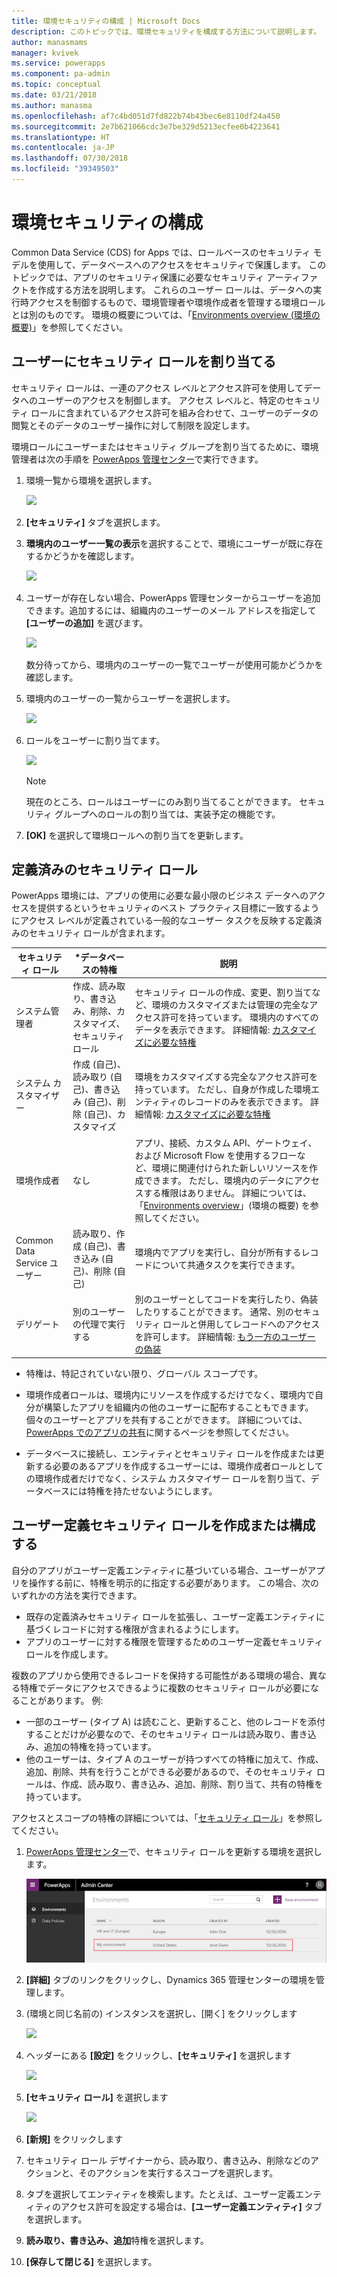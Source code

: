 ```yaml
---
title: 環境セキュリティの構成 | Microsoft Docs
description: このトピックでは、環境セキュリティを構成する方法について説明します。
author: manasmams
manager: kvivek
ms.service: powerapps
ms.component: pa-admin
ms.topic: conceptual
ms.date: 03/21/2018
ms.author: manasma
ms.openlocfilehash: af7c4bd051d7fd822b74b43bec6e8110df24a450
ms.sourcegitcommit: 2e7b621066cdc3e7be329d5213ecfee0b4223641
ms.translationtype: HT
ms.contentlocale: ja-JP
ms.lasthandoff: 07/30/2018
ms.locfileid: "39349503"
---
```

# <a name="configure-environment-security"></a>環境セキュリティの構成
Common Data Service (CDS) for Apps では、ロールベースのセキュリティ モデルを使用して、データベースへのアクセスをセキュリティで保護します。 このトピックでは、アプリのセキュリティ保護に必要なセキュリティ アーティファクトを作成する方法を説明します。 これらのユーザー ロールは、データへの実行時アクセスを制御するもので、環境管理者や環境作成者を管理する環境ロールとは別のものです。 環境の概要については、「[Environments overview (環境の概要)](environments-overview.md)」を参照してください。

## <a name="assign-security-roles-to-users"></a>ユーザーにセキュリティ ロールを割り当てる
セキュリティ ロールは、一連のアクセス レベルとアクセス許可を使用してデータへのユーザーのアクセスを制御します。 アクセス レベルと、特定のセキュリティ ロールに含まれているアクセス許可を組み合わせて、ユーザーのデータの閲覧とそのデータのユーザー操作に対して制限を設定します。

環境ロールにユーザーまたはセキュリティ グループを割り当てるために、環境管理者は次の手順を [PowerApps 管理センター][1]で実行できます。

1. 環境一覧から環境を選択します。

    ![](./media/environment-admin/environment-list-new.png)

2. **[セキュリティ]** タブを選択します。

3. **環境内のユーザー一覧の表示**を選択することで、環境にユーザーが既に存在するかどうかを確認します。
    
    ![](./media/database-security/security-viewuser.png)

4. ユーザーが存在しない場合、PowerApps 管理センターからユーザーを追加できます。追加するには、組織内のユーザーのメール アドレスを指定して **[ユーザーの追加]** を選びます。

    ![](./media/database-security/security-adduser.png)

    数分待ってから、環境内のユーザーの一覧でユーザーが使用可能かどうかを確認します。
  
5. 環境内のユーザーの一覧からユーザーを選択します。

    ![](./media/environment-admin/D365-Select-User.png)

6. ロールをユーザーに割り当てます。

    ![](./media/environment-admin/D365-Assign-Role.png)

    > [!NOTE]
    > 現在のところ、ロールはユーザーにのみ割り当てることができます。 セキュリティ グループへのロールの割り当ては、実装予定の機能です。

7. **[OK]** を選択して環境ロールへの割り当てを更新します。

## <a name="predefined-security-roles"></a>定義済みのセキュリティ ロール
PowerApps 環境には、アプリの使用に必要な最小限のビジネス データへのアクセスを提供するというセキュリティのベスト プラクティス目標に一致するようにアクセス レベルが定義されている一般的なユーザー タスクを反映する定義済みのセキュリティ ロールが含まれます。

|セキュリティ ロール  |*データベースの特権  |説明 |
|---------|---------|---------|
|システム管理者     |  作成、読み取り、書き込み、削除、カスタマイズ、セキュリティ ロール       | セキュリティ ロールの作成、変更、割り当てなど、環境のカスタマイズまたは管理の完全なアクセス許可を持っています。 環境内のすべてのデータを表示できます。 詳細情報: [カスタマイズに必要な特権](https://docs.microsoft.com/dynamics365/customer-engagement/customize/privileges-required-customization)        |
|システム カスタマイザー     | 作成 (自己)、読み取り (自己)、書き込み (自己)、削除 (自己)、カスタマイズ         | 環境をカスタマイズする完全なアクセス許可を持っています。 ただし、自身が作成した環境エンティティのレコードのみを表示できます。 詳細情報: [カスタマイズに必要な特権](https://docs.microsoft.com/dynamics365/customer-engagement/customize/privileges-required-customization)        |
|環境作成者     |  なし       | アプリ、接続、カスタム API、ゲートウェイ、および Microsoft Flow を使用するフローなど、環境に関連付けられた新しいリソースを作成できます。 ただし、環境内のデータにアクセスする権限はありません。 詳細については、「[Environments overview](https://powerapps.microsoft.com/blog/powerapps-environments/)」(環境の概要) を参照してください。        |
|Common Data Service ユーザー     |  読み取り、作成 (自己)、書き込み (自己)、削除 (自己)       | 環境内でアプリを実行し、自分が所有するレコードについて共通タスクを実行できます。        |
|デリゲート     | 別のユーザーの代理で実行する        | 別のユーザーとしてコードを実行したり、偽装したりすることができます。  通常、別のセキュリティ ロールと併用してレコードへのアクセスを許可します。 詳細情報: [もう一方のユーザーの偽装](https://docs.microsoft.com/dynamics365/customer-engagement/developer/org-service/impersonate-another-user)        |

* 特権は、特記されていない限り、グローバル スコープです。

- 環境作成者ロールは、環境内にリソースを作成するだけでなく、環境内で自分が構築したアプリを組織内の他のユーザーに配布することもできます。 個々のユーザーとアプリを共有することができます。 詳細については、[PowerApps でのアプリの共有](../maker/canvas-apps/share-app.md)に関するページを参照してください。

- データベースに接続し、エンティティとセキュリティ ロールを作成または更新する必要のあるアプリを作成するユーザーには、環境作成者ロールとしての環境作成者だけでなく、システム カスタマイザー ロールを割り当て、データベースには特権を持たせないようにします。

## <a name="create-or-configure-a-custom-security-role"></a>ユーザー定義セキュリティ ロールを作成または構成する
自分のアプリがユーザー定義エンティティに基づいている場合、ユーザーがアプリを操作する前に、特権を明示的に指定する必要があります。 この場合、次のいずれかの方法を実行できます。
- 既存の定義済みセキュリティ ロールを拡張し、ユーザー定義エンティティに基づくレコードに対する権限が含まれるようにします。
- アプリのユーザーに対する権限を管理するためのユーザー定義セキュリティ ロールを作成します。

複数のアプリから使用できるレコードを保持する可能性がある環境の場合、異なる特権でデータにアクセスできるように複数のセキュリティ ロールが必要になることがあります。 例:
- 一部のユーザー (タイプ A) は読むこと、更新すること、他のレコードを添付することだけが必要なので、そのセキュリティ ロールは読み取り、書き込み、追加の特権を持っています。
- 他のユーザーは、タイプ A のユーザーが持つすべての特権に加えて、作成、追加、削除、共有を行うことができる必要があるので、そのセキュリティ ロールは、作成、読み取り、書き込み、追加、削除、割り当て、共有の特権を持っています。

アクセスとスコープの特権の詳細については、「[セキュリティ ロール](https://docs.microsoft.com/dynamics365/customer-engagement/admin/security-roles-privileges#security-roles)」を参照してください。

1. [PowerApps 管理センター][1]で、セキュリティ ロールを更新する環境を選択します。

    ![](./media/environment-admin/choose-environment-updated.png)

2. **[詳細]** タブのリンクをクリックし、Dynamics 365 管理センターの環境を管理します。

3. (環境と同じ名前の) インスタンスを選択し、[開く] をクリックします

    ![](./media/database-security/glados-instance-list.png)

4. ヘッダーにある **[設定]** をクリックし、**[セキュリティ]** を選択します

    ![](./media/database-security/dyn365-settings-security.png)

5. **[セキュリティ ロール]** を選択します

    ![](./media/database-security/dyn365-securityroles.png)

6. **[新規]** をクリックします

7. セキュリティ ロール デザイナーから、読み取り、書き込み、削除などのアクションと、そのアクションを実行するスコープを選択します。

8. タブを選択してエンティティを検索します。たとえば、ユーザー定義エンティティのアクセス許可を設定する場合は、**[ユーザー定義エンティティ]** タブを選択します。

9. **読み取り、書き込み、追加**特権を選択します。

10. **[保存して閉じる]** を選択します。



<!--Reference links in article-->
[1]: https://admin.powerapps.com
